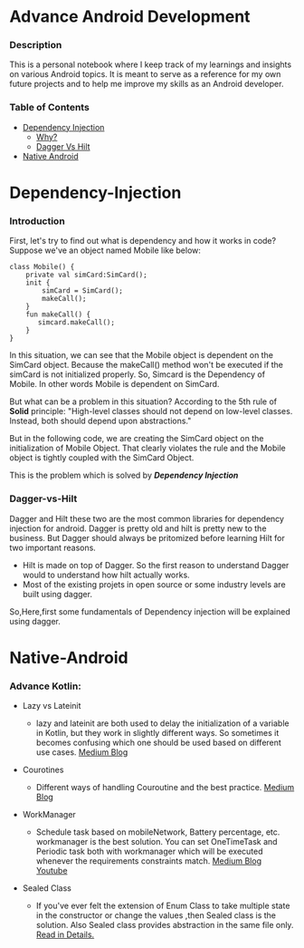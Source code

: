 # Advance Android Development
### Description
This is a personal notebook where I keep track of my learnings and insights on various Android topics. It is meant to serve as a reference for my own future projects and to help me improve my skills as an Android developer.

### Table of Contents

- [Dependency Injection](#Dependency-Injection)
    - [Why?](#Introduction)
    - [Dagger Vs Hilt](#Dagger-vs-Hilt)
- [Native Android](#native-android)

# Dependency-Injection

### Introduction
First, let's try to find out what is dependency and how it works in code?
Suppose we've an object named Mobile like below:
```
class Mobile() {
    private val simCard:SimCard();
    init {
        simCard = SimCard();
        makeCall();
    }
    fun makeCall() {
       simcard.makeCall();
    }
}
```
In this situation, we can see that the Mobile object is dependent on the SimCard object. Because the makeCall() method won't be executed if the simCard is not initialized properly. 
So, Simcard is the Dependency of Mobile. In other words Mobile is dependent on SimCard.

But what can be a problem in this situation? 
According to the 5th rule of **Solid** principle:
"High-level classes should not depend on low-level classes. Instead, both should depend upon abstractions."

But in the following code, we are creating the SimCard object on the initialization of Mobile Object. That clearly violates the rule and the Mobile object is tightly coupled with the SimCard Object. 

This is the problem which is solved by ***Dependency Injection***

### Dagger-vs-Hilt

Dagger and Hilt these two are the most common libraries for dependency injection for android. Dagger is pretty old and hilt is pretty new to the business. 
But Dagger should always be pritomized before learning Hilt for two important reasons.
 * Hilt is made on top of Dagger. So the first reason to understand Dagger would to understand how hilt actually works. 
 * Most of the existing projets in open source or some industry levels are built using dagger. 

So,Here,first some fundamentals of Dependency injection will be explained using dagger.

# Native-Android

### Advance Kotlin: 

* Lazy vs Lateinit 
    * lazy and lateinit are both used to delay the initialization of a variable in Kotlin, but they work in slightly different ways. So sometimes it becomes confusing which one should be used based on different use cases. 
    [Medium Blog](https://medium.com/huawei-developers/kotlin-lateinit-vs-by-lazy-initialization-example-tutorial-c19d84216480)

* Courotines
    * Different ways of handling Couroutine and the best practice.  [Medium Blog](https://medium.com/bobble-engineering/best-practices-using-coroutines-in-kotlin-31f19247ccd3) 
    
* WorkManager
    * Schedule task based on mobileNetwork, Battery percentage, etc. workmanager is the best solution. You can set OneTimeTask and Periodic task both with workmanager which will be executed whenever the requirements constraints match. [Medium Blog](https://androidgeek.co/getting-started-with-workmanager-beginner-in-depth-guide-8817df1ff7b)  [Youtube](https://www.youtube.com/watch?v=sHE5hjxznlI&ab_channel=AndroidGeek)

* Sealed Class
    * If you've ever felt the extension of Enum Class to take multiple state in the constructor or change the values ,then Sealed class is the solution. Also Sealed class provides abstraction in the same file only. [Read in Details.](https://blog.mindorks.com/learn-kotlin-sealed-classes/)
